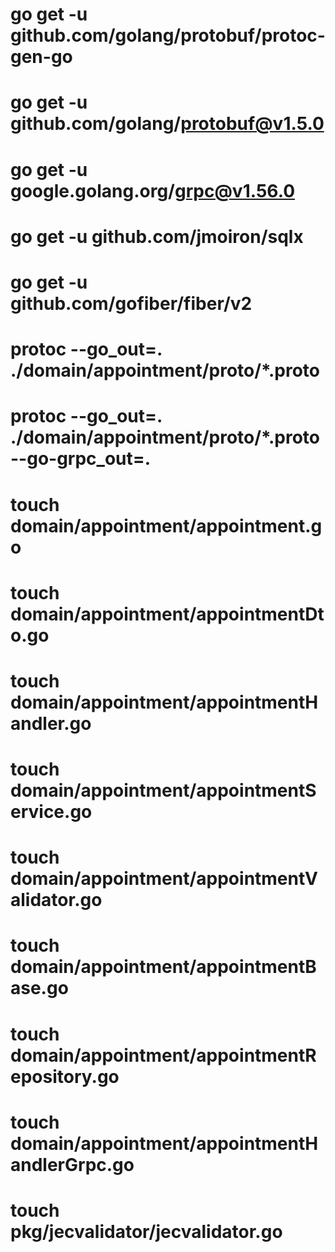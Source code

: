<!-- Package List -->
# go get -u github.com/golang/protobuf/protoc-gen-go
# go get -u github.com/golang/protobuf@v1.5.0
# go get -u google.golang.org/grpc@v1.56.0
# go get -u github.com/jmoiron/sqlx
# go get -u github.com/gofiber/fiber/v2

<!-- Command -->
<!-- ! Generate Proto -->
# protoc --go_out=. ./domain/appointment/proto/*.proto
<!-- ! Generate Proto GRPC -->
# protoc --go_out=. ./domain/appointment/proto/*.proto --go-grpc_out=.
<!-- ! Create File -->
# touch domain/appointment/appointment.go
# touch domain/appointment/appointmentDto.go
# touch domain/appointment/appointmentHandler.go
# touch domain/appointment/appointmentService.go
# touch domain/appointment/appointmentValidator.go
# touch domain/appointment/appointmentBase.go
# touch domain/appointment/appointmentRepository.go
# touch domain/appointment/appointmentHandlerGrpc.go

# touch pkg/jecvalidator/jecvalidator.go

